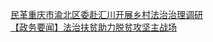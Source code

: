   
[民革重庆市渝北区委赴汇川开展乡村法治治理调研](http://www.dianyue.me/archives/049/98bd2w4w236y6hfu/)  
[【政务要闻】法治扶贫助力脱贫攻坚主战场](http://www.dianyue.me/archives/421/pq3glui1qxp5wuor/)